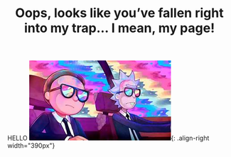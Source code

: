 ﻿---
permalink: /
title: "Oops, looks like you’ve fallen right into my trap... I mean, my page!"
author_profile: true
redirect_from: 
  - /about/
  - /about.html
---


HELLO
![Rick and Morty image](/images/rick.jfif){: .align-right width="390px"}
